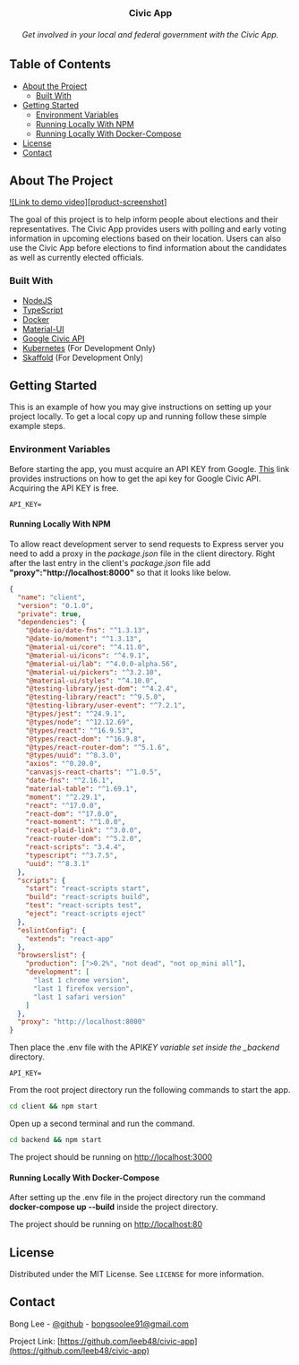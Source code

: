 <br />
<p align="center">

  <h3 align="center">Civic App</h3>

  <h6 align="center">
    Get involved in your local and federal government with the Civic App.
  </h6>
</p>

<!-- TABLE OF CONTENTS -->

## Table of Contents

- [About the Project](#about-the-project)
  - [Built With](#built-with)
- [Getting Started](#getting-started)
  - [Environment Variables](#environment-variablesprerequisites)
  - [Running Locally With NPM](#running-locally-with-npm)
  - [Running Locally With Docker-Compose](#Running-Locally-With-Docker-Compose)
- [License](#license)
- [Contact](#contact)

<!-- ABOUT THE PROJECT -->

## About The Project

[![Link to demo video][product-screenshot]](https://example.com)

The goal of this project is to help inform people about elections and their representatives. The Civic App provides users with polling and early voting information in upcoming elections based on their location. Users can also use the Civic App before elections to find information about the candidates as well as currently elected officials.

### Built With

- [NodeJS](https://nodejs.org/en/)
- [TypeScript](https://www.typescriptlang.org/)
- [Docker](https://www.docker.com/)
- [Material-UI](https://material-ui.com/)
- [Google Civic API](https://developers.google.com/civic-information)
- [Kubernetes](https://kubernetes.io/) (For Development Only)
- [Skaffold](https://skaffold.dev/) (For Development Only)

<!-- GETTING STARTED -->

## Getting Started

This is an example of how you may give instructions on setting up your project locally.
To get a local copy up and running follow these simple example steps.

### Environment Variables

Before starting the app, you must acquire an API KEY from Google. [This](https://developers.google.com/civic-information/docs/using_api) link provides instructions on how to get the api key for Google Civic API. Acquiring the API KEY is free.

```
API_KEY=
```

#### Running Locally With NPM

To allow react development server to send requests to Express server you need to add a proxy in the _package.json_ file in the client directory. Right after the last entry in the client's _package.json_ file add **"proxy":"http://localhost:8000"** so that it looks like below.

```json
{
  "name": "client",
  "version": "0.1.0",
  "private": true,
  "dependencies": {
    "@date-io/date-fns": "^1.3.13",
    "@date-io/moment": "^1.3.13",
    "@material-ui/core": "^4.11.0",
    "@material-ui/icons": "^4.9.1",
    "@material-ui/lab": "^4.0.0-alpha.56",
    "@material-ui/pickers": "^3.2.10",
    "@material-ui/styles": "^4.10.0",
    "@testing-library/jest-dom": "^4.2.4",
    "@testing-library/react": "^9.5.0",
    "@testing-library/user-event": "^7.2.1",
    "@types/jest": "^24.9.1",
    "@types/node": "^12.12.69",
    "@types/react": "^16.9.53",
    "@types/react-dom": "^16.9.8",
    "@types/react-router-dom": "^5.1.6",
    "@types/uuid": "^8.3.0",
    "axios": "^0.20.0",
    "canvasjs-react-charts": "^1.0.5",
    "date-fns": "^2.16.1",
    "material-table": "^1.69.1",
    "moment": "^2.29.1",
    "react": "^17.0.0",
    "react-dom": "^17.0.0",
    "react-moment": "^1.0.0",
    "react-plaid-link": "^3.0.0",
    "react-router-dom": "^5.2.0",
    "react-scripts": "3.4.4",
    "typescript": "^3.7.5",
    "uuid": "^8.3.1"
  },
  "scripts": {
    "start": "react-scripts start",
    "build": "react-scripts build",
    "test": "react-scripts test",
    "eject": "react-scripts eject"
  },
  "eslintConfig": {
    "extends": "react-app"
  },
  "browserslist": {
    "production": [">0.2%", "not dead", "not op_mini all"],
    "development": [
      "last 1 chrome version",
      "last 1 firefox version",
      "last 1 safari version"
    ]
  },
  "proxy": "http://localhost:8000"
}
```

Then place the .env file with the API*KEY variable set inside the \_backend* directory.

```
API_KEY=
```

From the root project directory run the following commands to start the app.

```sh
cd client && npm start
```

Open up a second terminal and run the command.

```sh
cd backend && npm start
```

The project should be running on [http://localhost:3000](http://localhost:3000)

#### Running Locally With Docker-Compose

After setting up the .env file in the project directory run the command **docker-compose up --build** inside the project directory.

The project should be running on [http://localhost:80](http://localhost:80)

<!-- LICENSE -->

## License

Distributed under the MIT License. See `LICENSE` for more information.

<!-- CONTACT -->

## Contact

Bong Lee - [@github](https://github.com/leeb46) - bongsoolee91@gmail.com

Project Link: [https://github.com/leeb48/civic-app](https://github.com/leeb48/civic-app)
